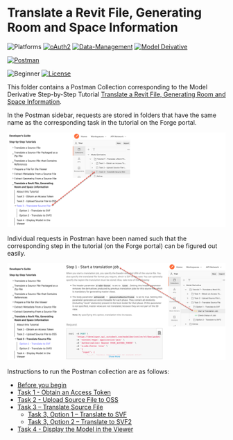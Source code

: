 # Translate a Revit File, Generating Room and Space Information

![Platforms](https://img.shields.io/badge/Web-Windows|MacOS-lightgray.svg)
[![oAuth2](https://img.shields.io/badge/Authentication-v1-green.svg)](http://developer.autodesk.com/)
[![Data-Management](https://img.shields.io/badge/Data%20Management-v2-green.svg)](http://developer.autodesk.com/)
[![Model Deivative](https://img.shields.io/badge/Model%20Derivative-v2-green.svg)](http://developer.autodesk.com/)

[![Postman](https://img.shields.io/badge/Postman-v9-orange.svg)](https://www.getpostman.com/)


![Beginner](https://img.shields.io/badge/Level-Beginner-green.svg)
[![License](https://img.shields.io/:license-MIT-blue.svg)](http://opensource.org/licenses/MIT)

This folder contains a Postman Collection corresponding to the Model Derivative Step-by-Step Tutorial [Translate a Revit File, Generating Room and Space Information](https://forge.autodesk.com/en/docs/model-derivative/v2/tutorials/prep-roominfo4viewer/).

In the Postman sidebar, requests are stored in folders that have the same name as the corresponding task in the tutorial on the Forge portal.

![Forge portal menu to Postman](images/tutorial_07_forge_postman_menu_01.png "Forge portal task to Postman mapping")

Individual requests in Postman have been named such that the corresponding step in the tutorial (on the Forge portal) can be figured out easily.

![Forge portal steps to Postman](images/tutorial_07_forge_postman_menu_02.png "Forge portal task to Postman mapping")

Instructions to run the Postman collection are as follows:

- [Before you begin](instructions/before_you_begin.md)
- [Task 1 - Obtain an Access Token](instructions/task-1.md)
- [Task 2 - Upload Source File to OSS](instructions/task-2.md)
- [Task 3 – Translate Source File](instructions/task-3.md)
  - [Task 3, Option 1 – Translate to SVF](instructions/task-3_op1.md)
  - [Task 3, Option 2 – Translate to SVF2](instructions/task-3_op2.md)
- [Task 4 - Display the Model in the Viewer](instructions/task-4.md)
